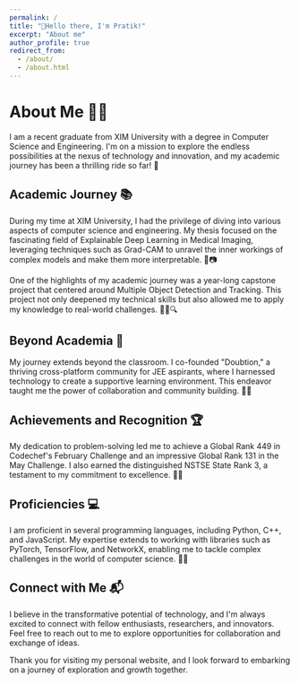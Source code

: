 ```yaml
---
permalink: /
title: "👋Hello there, I'm Pratik!"
excerpt: "About me"
author_profile: true
redirect_from: 
  - /about/
  - /about.html
---
```


# About Me 👨‍🎓

I am a recent graduate from XIM University with a degree in Computer Science and Engineering. I'm on a mission to explore the endless possibilities at the nexus of technology and innovation, and my academic journey has been a thrilling ride so far! 🚀

## Academic Journey 📚

During my time at XIM University, I had the privilege of diving into various aspects of computer science and engineering. My thesis focused on the fascinating field of Explainable Deep Learning in Medical Imaging, leveraging techniques such as Grad-CAM to unravel the inner workings of complex models and make them more interpretable. 🧠📷

One of the highlights of my academic journey was a year-long capstone project that centered around Multiple Object Detection and Tracking. This project not only deepened my technical skills but also allowed me to apply my knowledge to real-world challenges. 🕵️‍♂️🔍

## Beyond Academia 🌟

My journey extends beyond the classroom. I co-founded "Doubtion," a thriving cross-platform community for JEE aspirants, where I harnessed technology to create a supportive learning environment. This endeavor taught me the power of collaboration and community building. 👥🚀

## Achievements and Recognition 🏆

My dedication to problem-solving led me to achieve a Global Rank 449 in Codechef's February Challenge and an impressive Global Rank 131 in the May Challenge. I also earned the distinguished NSTSE State Rank 3, a testament to my commitment to excellence. 🏅🚀

## Proficiencies 💻

I am proficient in several programming languages, including Python, C++, and JavaScript. My expertise extends to working with libraries such as PyTorch, TensorFlow, and NetworkX, enabling me to tackle complex challenges in the world of computer science. 🐍🔧

## Connect with Me 📬

I believe in the transformative potential of technology, and I'm always excited to connect with fellow enthusiasts, researchers, and innovators. Feel free to reach out to me to explore opportunities for collaboration and exchange of ideas.

Thank you for visiting my personal website, and I look forward to embarking on a journey of exploration and growth together.




